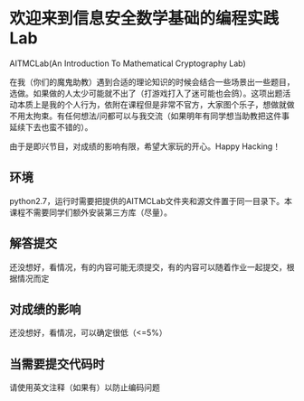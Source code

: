 # 欢迎来到信息安全数学基础的编程实践Lab

AITMCLab(An Introduction To Mathematical Cryptography Lab)

在我（你们的魔鬼助教）遇到合适的理论知识的时候会结合一些场景出一些题目，选做。如果做的人太少可能就不出了（打游戏打入了迷可能也会鸽）。这项出题活动本质上是我的个人行为，依附在课程但是非常不官方，大家图个乐子，想做就做不用太拘束。有任何想法/问都可以与我交流（如果明年有同学想当助教把这件事延续下去也蛮不错的）。

由于是即兴节目，对成绩的影响有限，希望大家玩的开心。Happy Hacking！

## 环境

python2.7，运行时需要把提供的AITMCLab文件夹和源文件置于同一目录下。本课程不需要同学们额外安装第三方库（尽量）。

## 解答提交

还没想好，看情况，有的内容可能无须提交，有的内容可以随着作业一起提交，根据情况而定

## 对成绩的影响

还没想好，看情况，可以确定很低（<=5%）

## 当需要提交代码时

请使用英文注释（如果有）以防止编码问题

